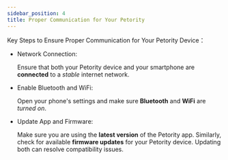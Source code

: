 ```yaml
---
sidebar_position: 4
title: Proper Communication for Your Petority
---
```


Key Steps to Ensure Proper Communication for Your Petority Device：

+ Network Connection: 

	Ensure that both your Petority device and your smartphone are **connected** to a *stable* internet network.
+ Enable Bluetooth and WiFi: 

	Open your phone's settings and make sure **Bluetooth** and **WiFi** are *turned on*. 
+ Update App and Firmware: 

	Make sure you are using the **latest version** of the Petority app. Similarly, check for available **firmware updates** for your Petority device. Updating both can resolve compatibility issues.
